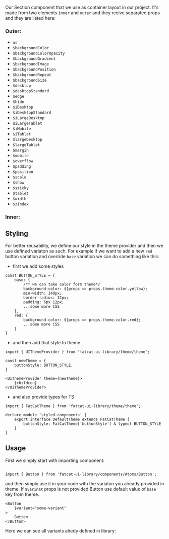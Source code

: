 Our Section component that we use as container layout in our project. It's made from two elements `inner` and `outer` and they recive separated props and they are listed here:

### Outer:
- `as`
- `$backgroundColor`
- `$backgroundColorOpacity`
- `$backgroundGradient`
- `$backgroundImage`
- `$backgroundPosition`
- `$backgroundRepeat`
- `$backgroundSize`
- `$desktop`
- `$desktopStandard`
- `$edge`
- `$hide`
- `$iDesktop`
- `$iDesktopStandard`
- `$iLargeDesktop`
- `$iLargeTablet`
- `$iMobile`
- `$iTablet`
- `$largeDesktop`
- `$largeTablet`
- `$margin`
- `$mobile`
- `$overflow`
- `$padding`
- `$position`
- `$scale`
- `$show`
- `$sticky`
- `$tablet`
- `$width`
- `$zIndex`

### Inner:


## 	Styling

For better reusability, we define our style in the theme provider and then we use defined variaton as such. For example if we want to add a new `red` button variation and override `base` variation we can do something like this:

- first we add some styles

```
const BUTTON_STYLE = {
	base: {
		/** we can take color form theme*/
		background-color: ${props => props.theme.color.yellow};
		min-width: 140px;
		border-radius: 12px;
		padding: 6px 12px;
		...some more CSS
	},
	red: {
		background-color: ${props => props.theme.color.red};
		...some more CSS
	}
}
```
- and then add that style to theme

```
import { UIThemeProvider } from 'fatcat-ui-library/theme/theme';

const newTheme = {
	buttonStyle: BUTTON_STYLE,
}

<UIThemeProvider theme={newTheme}>
	{children}
</UIThemeProvider>
```

- and also provide types for TS

```
import { FatCatTheme } from 'fatcat-ui-library/theme/theme';

declare module 'styled-components' {
	export interface DefaultTheme extends FatCatTheme {
		buttonStyle: FatCatTheme['buttonStyle'] & typeof BUTTON_STYLE
	}
}
```

## Usage 

First we simply start with importing component:

```

import { Button } from 'fatcat-ui-library/components/Atoms/Button';

```

and then simply use it in your code with the variaton you already provided in theme. If `$varinat` props is not provided Button use default value of `base` key from theme.

```
<Button
	$variant="some-variant"
>
	Button
</Button>
```

Here we can see all variants alredy defined in library:
